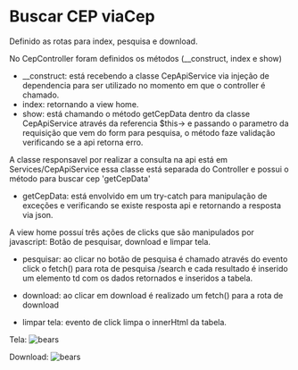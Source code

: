 # Buscar CEP viaCep

Definido as rotas para index, pesquisa e download.  

No CepController foram definidos os métodos (__construct, index e show)  

* __construct: está recebendo a classe CepApiService via injeção de dependencia para ser utilizado no momento em que o controller é chamado.  
* index: retornando a view home.  
* show:  está chamando o método getCepData dentro da classe CepApiService através da referencia $this-> e passando o parametro da requisição que vem do form para pesquisa, o método faze validação verificando se a api retorna erro.  

A classe responsavel por realizar a consulta na api está em Services/CepApiService essa classe está separada do Controller e possui o método para buscar cep 'getCepData'  

* getCepData: está envolvido em um try-catch para manipulação de exceções e verificando se existe resposta api e retornando a resposta via json.  

A view home possuí três ações de clicks que são manipulados por javascript: Botão de pesquisar, download e limpar tela.  

* pesquisar: ao clicar no botão de pesquisa é chamado através do evento click o fetch() para rota de pesquisa /search e cada resultado é inserido um elemento td com os dados retornados e inseridos a tabela.  

* download: ao clicar em download é realizado um fetch() para a rota de download  

* limpar tela: evento de click limpa o innerHtml da tabela.

Tela:
![bears](https://i.postimg.cc/3JFpdyfw/Captur.png)  

Download:
![bears](https://i.postimg.cc/P5BtHybv/csvPNG.png)  
